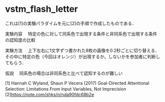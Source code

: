 # vstm_flash_letter

これは[1]の実験パラダイムを元に[2]の手順で作成したものである．

実験内容　
特定の色に対して同系色で出現する条件と非同系色で出現する条件の認知度の比較

実験方法　
上下左右に1文字ずつ書かれた8枚の画像を0.2秒ごとに切り替える．その中に特定の色（今回はオレンジ）が出現するか，しないかを参加者に判断してもらう．

仮説　
同系色の場合は非同系色と比べて認知するのが難しい




[1] Hannah C Wyland, Shaun P Vecera (2017) Goal-Directed Attentional Selection: Limitations From Input Variables, Not Imprecision　
[2]https://note.com/shks/n/nda90fdc68b2e
